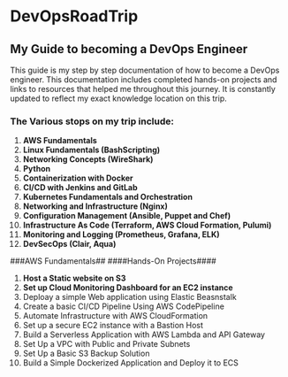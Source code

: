 # DevOpsRoadTrip

## My Guide to becoming a DevOps Engineer
This guide is my step by step documentation of how to become a DevOps engineer. This documentation includes completed hands-on projects and links to resources that helped me throughout this journey. It is constantly updated to reflect my exact knowledge location on this trip.

### The Various stops on my trip include:
1. **AWS Fundamentals**
2. **Linux Fundamentals (BashScripting)**
3. **Networking Concepts (WireShark)**
4. **Python**
5. **Containerization with Docker**
6. **CI/CD with Jenkins and GitLab**
7. **Kubernetes Fundamentals and Orchestration**
8. **Networking and Infrastructure (Nginx)**
9. **Configuration Management (Ansible, Puppet and Chef)**
10. **Infrastructure As Code (Terraform, AWS Cloud Formation, Pulumi)**
11. **Monitoring and Logging (Prometheus, Grafana, ELK)**
12. **DevSecOps (Clair, Aqua)**

###AWS Fundamentals##
####Hands-On Projects####
1. **Host a Static website on S3**
2. **Set up Cloud Monitoring Dashboard for an EC2 instance**
3. Deploay a simple Web application using Elastic Beasnstalk
4. Create a basic CI/CD Pipeline Using AWS CodePipeline
5. Automate Infrastructure with AWS CloudFormation
6. Set up a secure EC2 instance with a Bastion Host
7. Build a Serverless Application with AWS Lambda and API Gateway
8. Set Up a VPC with Public and Private Subnets
9. Set Up a Basic S3 Backup Solution
10. Build a Simple Dockerized Application and Deploy it to ECS
